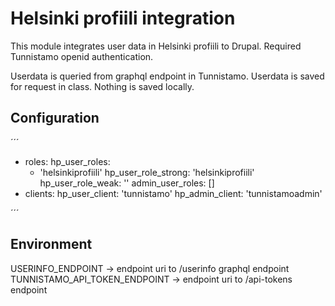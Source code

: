 # Helsinki profiili integration

This module integrates user data in Helsinki profiili to Drupal. Required Tunnistamo openid authentication.

Userdata is queried from graphql endpoint in Tunnistamo. Userdata is saved for request in class. Nothing is saved locally.

## Configuration

´´´
  - roles:
  hp_user_roles:
    - 'helsinkiprofiili'
  hp_user_role_strong: 'helsinkiprofiili'
  hp_user_role_weak: ''
  admin_user_roles: []
  - clients:
    hp_user_client: 'tunnistamo'
    hp_admin_client: 'tunnistamoadmin'

´´´

## Environment

USERINFO_ENDPOINT -> endpoint uri to /userinfo graphql endpoint
TUNNISTAMO_API_TOKEN_ENDPOINT -> endpoint uri to /api-tokens endpoint

